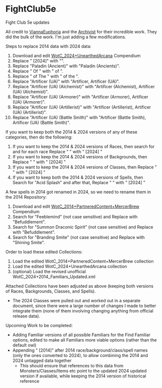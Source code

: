 # FightClub5e
Fight Club 5e updates

All credit to [ViannaEuphoria](https://www.reddit.com/user/ViannaEuphoria/) and the [Archivist](https://www.reddit.com/user/FightClub_Archivist/) for their incredible work. They did the bulk of the work. I'm just adding a few modifications.

Steps to replace 2014 data with 2024 data:
1. Download and edit [WotC_2024+UnearthedArcana](https://github.com/vidalvanbergen/FightClub5eXML/releases/download/2024.12.31/WotC_2024+UnearthedArcana.xml) Compendium
2. Replace " [2024]" with "".
3. Replace "Paladin (Ancient)" with "Paladin (Ancients)".
4. Replace " Of " with " of ".
5. Replace " of The " with " of the ".
6. Replace "Artificer (UA)</classes>" with "Artificer, Artificer (UA)</classes>".
7. Replace "Artificer (UA) (Alchemist)</classes>" with "Artificer (Alchemist), Artificer (UA) (Alchemist)</classes>".
8. Replace "Artificer (UA) (Armorer)</classes>" with "Artificer (Armorer), Artificer (UA) (Armorer)</classes>".
9. Replace "Artificer (UA) (Artillerist)</classes>" with "Artificer (Artillerist), Artificer (UA) (Artillerist)</classes>".
10. Replace "Artificer (UA) (Battle Smith)</classes>" with "Artificer (Battle Smith), Artificer (UA) (Battle Smith)</classes>".

If you want to keep both the 2014 & 2024 versions of any of these categories, then do the following:
1. If you want to keep the 2014 & 2024 versions of Races, then search for <race> and for each race
   Replace "</name>
    <size>" with " [2024]</name>
    <size>"
2. If you want to keep the 2014 & 2024 versions of Backgrounds, then
   Replace "</name>
    <proficiency>" with " [2024]</name>
    <proficiency>"
3. If you want to keep the 2014 & 2024 versions of Classes, then
   Replace "</name>
    <hd>" with " [2024]</name>
    <hd>"
4. If you want to keep both the 2014 & 2024 versions of Spells, then
   Search for "<name>Acid Splash" and after that,
   Replace "</name>
    <level>" with " [2024]</name>
    <level>"

A few spells in 2014 got renamed in 2024, so we need to rename them in the 2014 Repository:
1. Download and edit [WotC_2014+PartneredContent+MercerBrew](https://github.com/vidalvanbergen/FightClub5eXML/releases/download/2024.12.31/WotC_2014+PartneredContent+MercerBrew.xml) Compendium
2. Search for "Feeblemind" (not case sensitive) and Replace with "Befuddlement".
3. Search for "Summon Draconic Spirit" (not case sensitive) and Replace with "Befuddlement".
4. Search for "Branding Smite" (not case sensitive) and Replace with "Shining Smite".

Order to load these edited Collections:
1. Load the edited WotC_2014+PartneredContent+MercerBrew collection
2. Load the edited WotC_2024+UnearthedArcana collection
3. (optional) Load the revised unofficial WotC_2024+2014_Familiars_Updated.xml

Attached Collections have been adjusted as above (keeping both versions of Races, Backgrounds, Classes, and Spells).
* The 2024 Classes were pulled out and worked out in a separate document, since there were a large number of changes I made to better integrate them (none of them involving changing anything from official release data).

Upcoming Work to be completed:
* Adding Familiar versions of all possible Familiars for the Find Familiar options, edited to make all Familiars more viable options (rather than the default owl)
* Appending " [2014]" after 2014 race/background/class/spell names (only the ones converted to 2024), to allow combining the 2014 and 2024 untagged data together
  * This should ensure that references to this data from Monsters/Classes/Items etc point to the updated 2024 updated version if available, while keeping the 2014 version of historical reference
